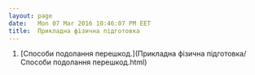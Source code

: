 ```yaml
---
layout: page
date:   Mon 07 Mar 2016 10:46:07 PM EET
title:  Прикладна фізична підготовка
---
```


  1. [Способи подолання перешкод.](Прикладна фізична підготовка/Способи подолання перешкод.html)
